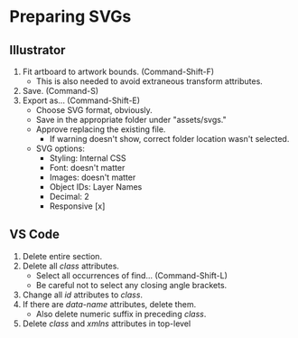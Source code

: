 # Preparing SVGs

## Illustrator

1. Fit artboard to artwork bounds. (Command-Shift-F)
    * This is also needed to avoid extraneous transform attributes.
2. Save. (Command-S)
3. Export as... (Command-Shift-E)
    * Choose SVG format, obviously.
    * Save in the appropriate folder under "assets/svgs."
    * Approve replacing the existing file.
        * If warning doesn't show, correct folder location wasn't selected.
    * SVG options:
        * Styling: Internal CSS
        * Font: doesn't matter
        * Images: doesn't matter
        * Object IDs: Layer Names
        * Decimal: 2
        * Responsive [x]

## VS Code

1. Delete entire <defs> section.
2. Delete all *class* attributes.
    * Select all occurrences of find... (Command-Shift-L)
    * Be careful not to select any closing angle brackets.
3. Change all *id* attributes to *class*.
4. If there are *data-name* attributes, delete them.
    * Also delete numeric suffix in preceding *class*.
5. Delete *class* and *xmlns* attributes in top-level <svg> tag.